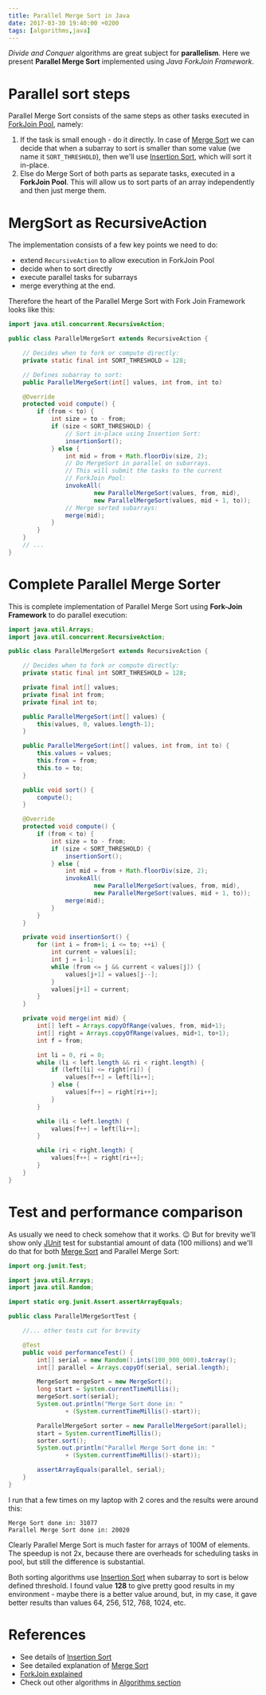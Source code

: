```yaml
---
title: Parallel Merge Sort in Java
date: 2017-03-30 19:40:00 +0200
tags: [algorithms,java]
---
```


*Divide and Conquer* algorithms are great subject for **parallelism**. Here we
 present **Parallel Merge Sort** implemented using *Java ForkJoin Framework*.

# Parallel sort steps

Parallel Merge Sort consists of the same steps as other tasks executed in
[ForkJoin Pool](https://farenda.com/java/java-fork-join-example), namely:

1.  If the task is small enough - do it directly.
    In case of [Merge Sort](https://farenda.com/algorithms/merge-sort-in-java)
    we can decide that when a subarray to sort is smaller than some value (we
    name it `SORT_THRESHOLD`), then we'll use [Insertion
    Sort](https://farenda.com/algorithms/insertion-sort-in-java), which will
    sort it in-place. 
2.  Else do Merge Sort of both parts as separate tasks, executed in a **ForkJoin
    Pool**. This will allow us to sort parts of an array independently and then
    just merge them.


# MergSort as RecursiveAction

The implementation consists of a few key points we need to do:

- extend `RecursiveAction` to allow execution in ForkJoin Pool
- decide when to sort directly
- execute parallel tasks for subarrays
- merge everything at the end.

Therefore the heart of the Parallel Merge Sort with Fork Join Framework looks
like this:
```java
import java.util.concurrent.RecursiveAction;

public class ParallelMergeSort extends RecursiveAction {

    // Decides when to fork or compute directly:
    private static final int SORT_THRESHOLD = 128;

    // Defines subarray to sort:
    public ParallelMergeSort(int[] values, int from, int to)

    @Override
    protected void compute() {
        if (from < to) {
            int size = to - from;
            if (size < SORT_THRESHOLD) {
                // Sort in-place using Insertion Sort:
                insertionSort();
            } else {
                int mid = from + Math.floorDiv(size, 2);
                // Do MergeSort in parallel on subarrays.
                // This will submit the tasks to the current
                // ForkJoin Pool:
                invokeAll(
                        new ParallelMergeSort(values, from, mid),
                        new ParallelMergeSort(values, mid + 1, to));
                // Merge sorted subarrays:
                merge(mid);
            }
        }
    }
    // ...
}
```

# Complete Parallel Merge Sorter

This is complete implementation of Parallel Merge Sort using **Fork-Join
Framework** to do parallel execution:
```java
import java.util.Arrays;
import java.util.concurrent.RecursiveAction;

public class ParallelMergeSort extends RecursiveAction {

    // Decides when to fork or compute directly:
    private static final int SORT_THRESHOLD = 128;

    private final int[] values;
    private final int from;
    private final int to;

    public ParallelMergeSort(int[] values) {
        this(values, 0, values.length-1);
    }

    public ParallelMergeSort(int[] values, int from, int to) {
        this.values = values;
        this.from = from;
        this.to = to;
    }

    public void sort() {
        compute();
    }

    @Override
    protected void compute() {
        if (from < to) {
            int size = to - from;
            if (size < SORT_THRESHOLD) {
                insertionSort();
            } else {
                int mid = from + Math.floorDiv(size, 2);
                invokeAll(
                        new ParallelMergeSort(values, from, mid),
                        new ParallelMergeSort(values, mid + 1, to));
                merge(mid);
            }
        }
    }

    private void insertionSort() {
        for (int i = from+1; i <= to; ++i) {
            int current = values[i];
            int j = i-1;
            while (from <= j && current < values[j]) {
                values[j+1] = values[j--];
            }
            values[j+1] = current;
        }
    }

    private void merge(int mid) {
        int[] left = Arrays.copyOfRange(values, from, mid+1);
        int[] right = Arrays.copyOfRange(values, mid+1, to+1);
        int f = from;

        int li = 0, ri = 0;
        while (li < left.length && ri < right.length) {
            if (left[li] <= right[ri]) {
                values[f++] = left[li++];
            } else {
                values[f++] = right[ri++];
            }
        }

        while (li < left.length) {
            values[f++] = left[li++];
        }

        while (ri < right.length) {
            values[f++] = right[ri++];
        }
    }
}
```

# Test and performance comparison

As usually we need to check somehow that it works. :wink: But for brevity we'll
show only [JUnit](https://farenda.com/junit-tutorial) test for substantial
amount of data (100 millions) and we'll do that for both [Merge
Sort](https://farenda.com/algorithms/merge-sort-in-java) and Parallel Merge
Sort:
```java
import org.junit.Test;

import java.util.Arrays;
import java.util.Random;

import static org.junit.Assert.assertArrayEquals;

public class ParallelMergeSortTest {

    //... other tests cut for brevity

    @Test
    public void performanceTest() {
        int[] serial = new Random().ints(100_000_000).toArray();
        int[] parallel = Arrays.copyOf(serial, serial.length);

        MergeSort mergeSort = new MergeSort();
        long start = System.currentTimeMillis();
        mergeSort.sort(serial);
        System.out.println("Merge Sort done in: "
                + (System.currentTimeMillis()-start));

        ParallelMergeSort sorter = new ParallelMergeSort(parallel);
        start = System.currentTimeMillis();
        sorter.sort();
        System.out.println("Parallel Merge Sort done in: "
                + (System.currentTimeMillis()-start));

        assertArrayEquals(parallel, serial);
    }
}
```

I run that a few times on my laptop with 2 cores and the results were around this:

    Merge Sort done in: 31077
    Parallel Merge Sort done in: 20020

Clearly Parallel Merge Sort is much faster for arrays of 100M of elements. The
speedup is not 2x, because there are overheads for scheduling tasks in pool, but
still the difference is substantial.

Both sorting algorithms use [Insertion
Sort](https://farenda.com/algorithms/insertion-sort-in-java) when subarray to
sort is below defined threshold. I found value **128** to give pretty good
results in my environment - maybe there is a better value around, but, in my
case, it gave better results than values 64, 256, 512, 768, 1024, etc.


# References

- See details of [Insertion Sort](https://farenda.com/algorithms/insertion-sort-in-java)
- See detailed explanation of [Merge Sort](https://farenda.com/algorithms/merge-sort-in-java)
- [ForkJoin explained](https://farenda.com/java/java-fork-join-example)
- Check out other algorithms in [Algorithms section](https://farenda.com/tags/algorithms)

